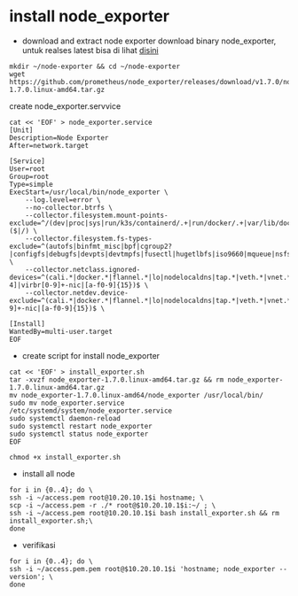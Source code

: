 # install node_exporter

- download and extract node exporter
download binary node_exporter, untuk realses latest bisa di lihat [disini](https://github.com/prometheus/node_exporter/releases/)
```
mkdir ~/node-exporter && cd ~/node-exporter
wget https://github.com/prometheus/node_exporter/releases/download/v1.7.0/node_exporter-1.7.0.linux-amd64.tar.gz
```

create node_exporter.servvice
```
cat << 'EOF' > node_exporter.service
[Unit]
Description=Node Exporter
After=network.target

[Service]
User=root
Group=root
Type=simple
ExecStart=/usr/local/bin/node_exporter \
    --log.level=error \
    --no-collector.btrfs \
    --collector.filesystem.mount-points-exclude=^/(dev|proc|sys|run/k3s/containerd/.+|run/docker/.+|var/lib/docker/.+|var/lib/kubelet/pods/.+)($|/) \
    --collector.filesystem.fs-types-exclude=^(autofs|binfmt_misc|bpf|cgroup2?|configfs|debugfs|devpts|devtmpfs|fusectl|hugetlbfs|iso9660|mqueue|nsfs|overlay|proc|procfs|pstore|rpc_pipefs|securityfs|selinuxfs|squashfs|sysfs|tmpfs|tracefs)$ \
    --collector.netclass.ignored-devices=^(cali.*|docker.*|flannel.*|lo|nodelocaldns|tap.*|veth.*|vnet.*|ens[0-4]|virbr[0-9]+-nic|[a-f0-9]{15})$ \
    --collector.netdev.device-exclude=^(cali.*|docker.*|flannel.*|lo|nodelocaldns|tap.*|veth.*|vnet.*|virbr[0-9]+-nic|[a-f0-9]{15})$ \

[Install]
WantedBy=multi-user.target
EOF
```

- create script for install node_exporter
```
cat << 'EOF' > install_exporter.sh
tar -xvzf node_exporter-1.7.0.linux-amd64.tar.gz && rm node_exporter-1.7.0.linux-amd64.tar.gz
mv node_exporter-1.7.0.linux-amd64/node_exporter /usr/local/bin/
sudo mv node_exporter.service /etc/systemd/system/node_exporter.service
sudo systemctl daemon-reload
sudo systemctl restart node_exporter
sudo systemctl status node_exporter
EOF
```

```
chmod +x install_exporter.sh
```

- install all node
```
for i in {0..4}; do \
ssh -i ~/access.pem root@10.20.10.1$i hostname; \
scp -i ~/access.pem -r ./* root@$10.20.10.1$i:~/ ; \
ssh -i ~/access.pem root@10.20.10.1$i bash install_exporter.sh && rm install_exporter.sh;\
done
```

- verifikasi
```
for i in {0..4}; do \
ssh -i ~/access.pem.pem root@$10.20.10.1$i 'hostname; node_exporter --version'; \
done
```
